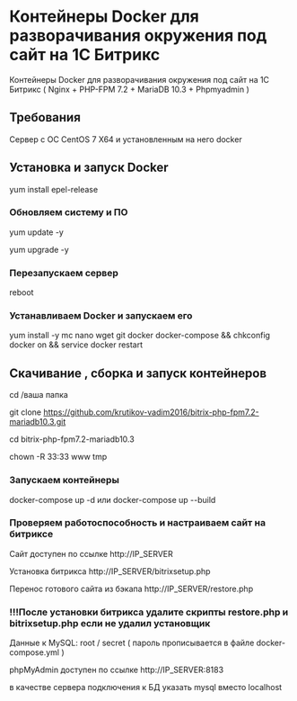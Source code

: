# Контейнеры Docker для разворачивания окружения под сайт на 1С Битрикс 

Контейнеры Docker для разворачивания окружения под сайт на 1С Битрикс ( Nginx + PHP-FPM 7.2 + MariaDB 10.3 + Phpmyadmin )

## Требования

Сервер с ОС CentOS 7 X64 и установленным на него docker

## Установка  и запуск Docker

yum install epel-release

### Обновляем систему и ПО

yum update -y

yum upgrade -y

### Перезапускаем сервер

reboot

### Устанавливаем Docker и запускаем его

yum install -y mc nano wget git docker docker-compose && chkconfig docker on && service docker restart

## Скачивание , сборка и запуск контейнеров

cd /ваша папка

git clone https://github.com/krutikov-vadim2016/bitrix-php-fpm7.2-mariadb10.3.git

cd bitrix-php-fpm7.2-mariadb10.3

chown -R 33:33 www tmp

### Запускаем контейнеры

docker-compose up -d
или
docker-compose up --build



###  Проверяем работоспособность и настраиваем сайт на битриксе

Сайт доступен по ссылке http://IP_SERVER

Установка битрикса http://IP_SERVER/bitrixsetup.php

Перенос готового сайта из бэкапа http://IP_SERVER/restore.php
### !!!После установки битрикса удалите скрипты restore.php и bitrixsetup.php если не удалил установщик

Данные к MySQL:
root / secret ( пароль прописывается в файле docker-compose.yml )

phpMyAdmin доступен по ссылке http://IP_SERVER:8183

в качестве сервера подключения к БД указать mysql вместо localhost
